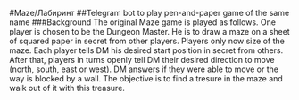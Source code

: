 #Maze/Лабиринт
##Telegram bot to play pen-and-paper game of the same name
###Background
The original Maze game is played as follows. One player is chosen to be the Dungeon Master. He is to draw a maze on a sheet of squared paper in secret from other players.
Players only now size of the maze. Each player tells DM his desired start position in secret from others.
After that, players in turns openly tell DM their desired direction to move (north, south, east or west).
DM answers if they were able to move or the way is blocked by a wall.
The objective is to find a tresure in the maze and walk out of it with this treasure.

